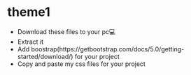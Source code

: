 # theme1
<ul>
  <li>Download these files to your pc💻<br/></li>
  <li>Extract it<br/></li>
<li>Add boostrap(https://getbootstrap.com/docs/5.0/getting-started/download/) for your project<br/><?li>
<li>Copy and paste my css files for your project<br/></li>
</ul>

